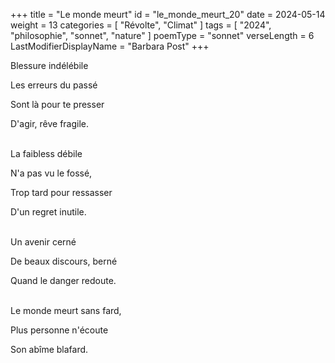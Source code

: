 +++
title = "Le monde meurt"
id = "le_monde_meurt_20"
date = 2024-05-14
weight = 13
categories = [ "Révolte", "Climat" ]
tags = [ "2024", "philosophie", "sonnet", "nature" ]
poemType = "sonnet"
verseLength = 6
LastModifierDisplayName = "Barbara Post"
+++

Blessure indélébile

Les erreurs du passé

Sont là pour te presser

D'agir, rêve fragile.

 \
La faibless débile

N'a pas vu le fossé,

Trop tard pour ressasser

D'un regret inutile.

 \
Un avenir cerné

De beaux discours, berné

Quand le danger redoute.

 \
Le monde meurt sans fard,

Plus personne n'écoute

Son abîme blafard.
